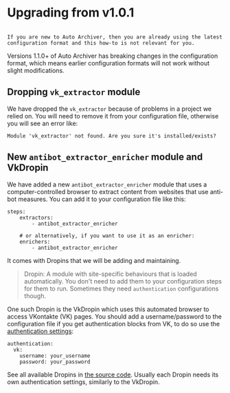 # Upgrading from v1.0.1

```{note} This how-to is only relevant for people who used Auto Archiver before June 2025 (versions prior to 1.1.0).

If you are new to Auto Archiver, then you are already using the latest configuration format and this how-to is not relevant for you.
```

Versions 1.1.0+ of Auto Archiver has breaking changes in the configuration format, which means earlier configuration formats will not work without slight modifications.


## Dropping `vk_extractor` module
We have dropped the `vk_extractor` because of problems in a project we relied on. You will need to remove it from your configuration file, otherwise you will see an error like:

```{code} console
Module 'vk_extractor' not found. Are you sure it's installed/exists?
```

## New `antibot_extractor_enricher` module and VkDropin
We have added a new `antibot_extractor_enricher` module that uses a computer-controlled browser to extract content from websites that use anti-bot measures. You can add it to your configuration file like this:

```{code} yaml
steps:
	extractors:
		- antibot_extractor_enricher

	# or alternatively, if you want to use it as an enricher:
	enrichers:
		- antibot_extractor_enricher
```

It comes with Dropins that we will be adding and maintaining. 

> Dropin: A module with site-specific behaviours that is loaded automatically. You don't need to add them to your configuration steps for them to run. Sometimes they need `authentication` configurations though.

One such Dropin is the VkDropin which uses this automated browser to access VKontakte (VK) pages. You should add a username/password to the configuration file if you get authentication blocks from VK, to do so use the [authentication settings](authentication_how_to.md):

```{code} yaml
authentication:
  vk:
	username: your_username
	password: your_password
```

See all available Dropins in [the source code](https://github.com/bellingcat/auto-archiver/tree/main/src/auto_archiver/modules/antibot_extractor_enricher/dropins). Usually each Dropin needs its own authentication settings, similarly to the VkDropin.